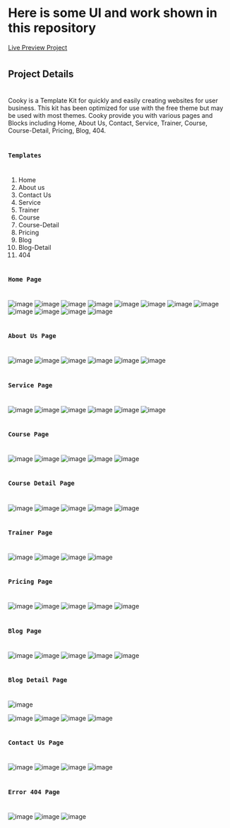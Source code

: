 # Here is some UI and work shown in this repository

[Live Preview Project](https://6639d3818807c0b41cabdbcd--illustrious-marigold-ecdbbb.netlify.app/)
#
## Project Details
#
Cooky is a Template Kit for quickly and easily creating websites for user business. This kit has been optimized for use with the free theme but may be used with most themes. Cooky provide you with various pages and Blocks including Home, About Us, Contact, Service, Trainer, Course, Course-Detail, Pricing, Blog, 404.
#
### `Templates`
#
1. Home
2. About us
3. Contact Us
4. Service
5. Trainer
6. Course
7. Course-Detail
8. Pricing
9. Blog
10. Blog-Detail
11. 404

#
### `Home Page`
#
![image](https://github.com/DeveloperOmarFaruk/react-cooky-cooking-class/assets/75971859/767469a7-941a-4431-8baa-71efef953f15)
![image](https://github.com/DeveloperOmarFaruk/react-cooky-cooking-class/assets/75971859/6d13d284-c23c-406d-a821-c7cb72668fdf)
![image](https://github.com/DeveloperOmarFaruk/react-cooky-cooking-class/assets/75971859/6839a1e9-3fcc-4c35-a398-173beccbe224)
![image](https://github.com/DeveloperOmarFaruk/react-cooky-cooking-class/assets/75971859/29f680f0-6bfc-404d-8733-7fec8c627abc)
![image](https://github.com/DeveloperOmarFaruk/react-cooky-cooking-class/assets/75971859/62e28e73-0a88-493b-90da-79f1d3bf9931)
![image](https://github.com/DeveloperOmarFaruk/react-cooky-cooking-class/assets/75971859/9570b3af-f618-4475-9800-819adc8a1a79)
![image](https://github.com/DeveloperOmarFaruk/react-cooky-cooking-class/assets/75971859/1394b8fb-fe44-40eb-b553-c1f97234761a)
![image](https://github.com/DeveloperOmarFaruk/react-cooky-cooking-class/assets/75971859/82a85b67-5510-4b3e-ab55-be20c43a7290)
![image](https://github.com/DeveloperOmarFaruk/react-cooky-cooking-class/assets/75971859/41d15e63-2912-4ef0-a1ba-af5997e2cdda)
![image](https://github.com/DeveloperOmarFaruk/react-cooky-cooking-class/assets/75971859/339627bb-4277-4f17-9d84-b3809f8c96df)
![image](https://github.com/DeveloperOmarFaruk/react-cooky-cooking-class/assets/75971859/953b0daa-cf1b-4a0f-9946-c00e75b082d0)
![image](https://github.com/DeveloperOmarFaruk/react-cooky-cooking-class/assets/75971859/c4f6bb5b-3dc4-4f89-b26f-4c5b6a6e26fd)
#
### `About Us Page`
#
![image](https://github.com/DeveloperOmarFaruk/react-cooky-cooking-class/assets/75971859/c31e6058-57ff-4606-9131-34fcb5ce1834)
![image](https://github.com/DeveloperOmarFaruk/react-cooky-cooking-class/assets/75971859/ce1271ff-6226-44c1-9338-9c6ef663636e)
![image](https://github.com/DeveloperOmarFaruk/react-cooky-cooking-class/assets/75971859/63b9e252-ac8f-4066-9f1b-8b04d3e0ed42)
![image](https://github.com/DeveloperOmarFaruk/react-cooky-cooking-class/assets/75971859/eeea8094-1f2d-4c55-bea8-c2a8f81a85a4)
![image](https://github.com/DeveloperOmarFaruk/react-cooky-cooking-class/assets/75971859/c975e527-6dad-4e0b-9967-a517b775f759)
![image](https://github.com/DeveloperOmarFaruk/react-cooky-cooking-class/assets/75971859/efb04115-50fc-4d58-8080-89f923e3896a)
#
### `Service Page`
#
![image](https://github.com/DeveloperOmarFaruk/react-cooky-cooking-class/assets/75971859/6e6cd39e-4424-44f9-ac0a-d045a143da51)
![image](https://github.com/DeveloperOmarFaruk/react-cooky-cooking-class/assets/75971859/2316f0fa-7184-496a-abcc-55769c21b2fc)
![image](https://github.com/DeveloperOmarFaruk/react-cooky-cooking-class/assets/75971859/86cb8980-0132-4d98-9ca0-3d3719374e17)
![image](https://github.com/DeveloperOmarFaruk/react-cooky-cooking-class/assets/75971859/56f97e79-9aca-4dc7-b32f-6805360096dd)
![image](https://github.com/DeveloperOmarFaruk/react-cooky-cooking-class/assets/75971859/546ef6b2-3a52-42c3-af63-c0927777f87e)
![image](https://github.com/DeveloperOmarFaruk/react-cooky-cooking-class/assets/75971859/12e6092d-a269-4926-ba9a-7d732aeb7a19)
#
### `Course Page`
#
![image](https://github.com/DeveloperOmarFaruk/react-cooky-cooking-class/assets/75971859/93b71b41-8902-48e5-a669-854ec4811cbd)
![image](https://github.com/DeveloperOmarFaruk/react-cooky-cooking-class/assets/75971859/7a462079-cac2-41b3-acf8-30b9f986b5d1)
![image](https://github.com/DeveloperOmarFaruk/react-cooky-cooking-class/assets/75971859/4c34373d-3c4b-4623-bbb6-43cbc1d91f19)
![image](https://github.com/DeveloperOmarFaruk/react-cooky-cooking-class/assets/75971859/4e4e6377-d3ca-485d-895a-9060ab3d8dc6)
![image](https://github.com/DeveloperOmarFaruk/react-cooky-cooking-class/assets/75971859/bc9b205c-ea80-4486-9470-06b3782e3ada)
#
### `Course Detail Page`
#
![image](https://github.com/DeveloperOmarFaruk/react-cooky-cooking-class/assets/75971859/f7e88465-cccf-40e8-abab-dd268d44b032)
![image](https://github.com/DeveloperOmarFaruk/react-cooky-cooking-class/assets/75971859/52f4178f-9792-40a2-9c11-4695fc5971b1)
![image](https://github.com/DeveloperOmarFaruk/react-cooky-cooking-class/assets/75971859/645c9816-a9b9-4765-94f0-9e9bcb8dbfb9)
![image](https://github.com/DeveloperOmarFaruk/react-cooky-cooking-class/assets/75971859/425ee38d-4900-482e-9d29-ef61889c45ac)
![image](https://github.com/DeveloperOmarFaruk/react-cooky-cooking-class/assets/75971859/8d0e2313-e707-4bbc-9b17-5804f76a4128)
#
### `Trainer Page`
#
![image](https://github.com/DeveloperOmarFaruk/react-cooky-cooking-class/assets/75971859/bd0c3cb8-227b-4f52-a45f-360da725244e)
![image](https://github.com/DeveloperOmarFaruk/react-cooky-cooking-class/assets/75971859/83baf9b6-884d-4a68-83b1-eaf1618a1b4d)
![image](https://github.com/DeveloperOmarFaruk/react-cooky-cooking-class/assets/75971859/f3e1ea56-c84b-4181-b4e6-9bcdadcd004f)
![image](https://github.com/DeveloperOmarFaruk/react-cooky-cooking-class/assets/75971859/7439f275-25d2-4f84-86ed-d60a10e717ef)
#
### `Pricing Page`
#
![image](https://github.com/DeveloperOmarFaruk/react-cooky-cooking-class/assets/75971859/d2d15eb2-d5db-4a41-8e6b-6d647843d763)
![image](https://github.com/DeveloperOmarFaruk/react-cooky-cooking-class/assets/75971859/0689526a-847a-45b9-8031-06efbf945089)
![image](https://github.com/DeveloperOmarFaruk/react-cooky-cooking-class/assets/75971859/b4babd55-2722-42a1-a4cb-6c4979b1b5ed)
![image](https://github.com/DeveloperOmarFaruk/react-cooky-cooking-class/assets/75971859/2f046eef-b45d-4ef2-9443-ab4398f8b742)
![image](https://github.com/DeveloperOmarFaruk/react-cooky-cooking-class/assets/75971859/c788072c-a715-4d09-a2e3-578c4a4ea61d)
#
### `Blog Page`
#
![image](https://github.com/DeveloperOmarFaruk/react-cooky-cooking-class/assets/75971859/79d06e95-2924-4750-b298-ed694693a5ab)
![image](https://github.com/DeveloperOmarFaruk/react-cooky-cooking-class/assets/75971859/aa240a2a-5a79-43b3-8e54-b5b66eff60f5)
![image](https://github.com/DeveloperOmarFaruk/react-cooky-cooking-class/assets/75971859/eb453ad1-b707-4af1-814e-60d4831f26df)
![image](https://github.com/DeveloperOmarFaruk/react-cooky-cooking-class/assets/75971859/8e1ac34c-e3d3-423a-91c1-b394532d4e83)
![image](https://github.com/DeveloperOmarFaruk/react-cooky-cooking-class/assets/75971859/cc5c7828-c488-4882-b0f7-24f6f338c25d)

#
### `Blog Detail Page`
#

![image](https://github.com/DeveloperOmarFaruk/react-cooky-cooking-class/assets/75971859/471efa92-8e74-4700-ac81-62c89f2ea9d7)

![image](https://github.com/DeveloperOmarFaruk/react-cooky-cooking-class/assets/75971859/2d3c45b1-1f17-4d8b-b16b-a7f6fddaa106)
![image](https://github.com/DeveloperOmarFaruk/react-cooky-cooking-class/assets/75971859/23ce1ef0-a3d7-4b44-86de-12f4c229ba04)
![image](https://github.com/DeveloperOmarFaruk/react-cooky-cooking-class/assets/75971859/0de6cc9c-f6b8-4d38-aef6-aeaaccc5e232)
![image](https://github.com/DeveloperOmarFaruk/react-cooky-cooking-class/assets/75971859/0662bbce-36f7-4cfa-a232-503400528eff)

#
### `Contact Us Page`
#
![image](https://github.com/DeveloperOmarFaruk/react-cooky-cooking-class/assets/75971859/05ea4aee-243f-4e47-8bda-049ff1c5304e)
![image](https://github.com/DeveloperOmarFaruk/react-cooky-cooking-class/assets/75971859/1dfa93cb-81a3-4b7a-8a4f-31a927fd172a)
![image](https://github.com/DeveloperOmarFaruk/react-cooky-cooking-class/assets/75971859/74ec6391-3dc1-49ea-a292-06b62b006ef6)
![image](https://github.com/DeveloperOmarFaruk/react-cooky-cooking-class/assets/75971859/a5e9bf23-16eb-4453-9f53-121c942a2bac)

#
### `Error 404 Page`
#
![image](https://github.com/DeveloperOmarFaruk/react-cooky-cooking-class/assets/75971859/472fb432-06f8-4ab5-abad-8b010dda585e)
![image](https://github.com/DeveloperOmarFaruk/react-cooky-cooking-class/assets/75971859/8081b657-7631-49dc-8197-e64f87b03b40)
![image](https://github.com/DeveloperOmarFaruk/react-cooky-cooking-class/assets/75971859/268c184f-e6e5-4b6f-a2a4-04a94c0c4229)




























